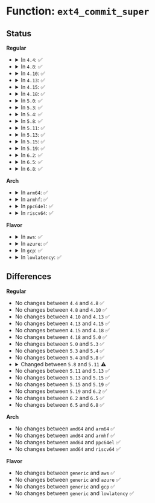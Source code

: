 # Function: <code>ext4_commit_super</code>

## Status
<b>Regular</b>
<ul>
<li>
<details>
<summary>In <code>4.4</code>: ✅</summary>

```c
int ext4_commit_super(struct super_block *sb, int sync);
```

**Collision:** Unique Static

**Inline:** No

**Transformation:** False

**Instances:**

```
In fs/ext4/super.c (ffffffff812b7f50)
Location: fs/ext4/super.c:4315
Inline: False
Direct callers:
  - fs/ext4/super.c:__ext4_error
  - fs/ext4/super.c:__ext4_error_inode
  - fs/ext4/super.c:__ext4_error_file
  - fs/ext4/super.c:__ext4_std_error
  - fs/ext4/super.c:__ext4_abort
  - fs/ext4/super.c:__ext4_abort
  - fs/ext4/super.c:ext4_put_super
  - fs/ext4/super.c:ext4_load_journal
  - fs/ext4/super.c:__ext4_grp_locked_error
  - fs/ext4/super.c:ext4_setup_super
  - fs/ext4/super.c:ext4_remount
  - fs/ext4/super.c:ext4_fill_super
```
**Symbols:**

```
ffffffff812b7f50-ffffffff812b81d5: ext4_commit_super (STB_LOCAL)
```
</details>
</li>
<li>
<details>
<summary>In <code>4.8</code>: ✅</summary>

```c
int ext4_commit_super(struct super_block *sb, int sync);
```

**Collision:** Unique Static

**Inline:** No

**Transformation:** False

**Instances:**

```
In fs/ext4/super.c (ffffffff812e6c50)
Location: fs/ext4/super.c:4477
Inline: False
Direct callers:
  - fs/ext4/super.c:ext4_remount
  - fs/ext4/super.c:ext4_fill_super
  - fs/ext4/super.c:ext4_fill_super
  - fs/ext4/super.c:ext4_setup_super
  - fs/ext4/super.c:ext4_put_super
  - fs/ext4/super.c:__ext4_grp_locked_error
  - fs/ext4/super.c:__ext4_abort
  - fs/ext4/super.c:__ext4_abort
  - fs/ext4/super.c:__ext4_std_error
  - fs/ext4/super.c:__ext4_error_file
  - fs/ext4/super.c:__ext4_error_inode
  - fs/ext4/super.c:__ext4_error
```
**Symbols:**

```
ffffffff812e6c50-ffffffff812e6ee0: ext4_commit_super (STB_LOCAL)
```
</details>
</li>
<li>
<details>
<summary>In <code>4.10</code>: ✅</summary>

```c
int ext4_commit_super(struct super_block *sb, int sync);
```

**Collision:** Unique Static

**Inline:** No

**Transformation:** False

**Instances:**

```
In fs/ext4/super.c (ffffffff812fc800)
Location: fs/ext4/super.c:4602
Inline: False
Direct callers:
  - fs/ext4/super.c:ext4_remount
  - fs/ext4/super.c:ext4_fill_super
  - fs/ext4/super.c:ext4_fill_super
  - fs/ext4/super.c:ext4_setup_super
  - fs/ext4/super.c:ext4_put_super
  - fs/ext4/super.c:__ext4_grp_locked_error
  - fs/ext4/super.c:__ext4_abort
  - fs/ext4/super.c:__ext4_abort
  - fs/ext4/super.c:__ext4_std_error
  - fs/ext4/super.c:__ext4_error_file
  - fs/ext4/super.c:__ext4_error_inode
  - fs/ext4/super.c:__ext4_error
```
**Symbols:**

```
ffffffff812fc800-ffffffff812fcab7: ext4_commit_super (STB_LOCAL)
```
</details>
</li>
<li>
<details>
<summary>In <code>4.13</code>: ✅</summary>

```c
int ext4_commit_super(struct super_block *sb, int sync);
```

**Collision:** Unique Static

**Inline:** No

**Transformation:** False

**Instances:**

```
In fs/ext4/super.c (ffffffff81331450)
Location: fs/ext4/super.c:4710
Inline: False
Direct callers:
  - fs/ext4/super.c:ext4_remount
  - fs/ext4/super.c:ext4_fill_super
  - fs/ext4/super.c:ext4_fill_super
  - fs/ext4/super.c:ext4_setup_super
  - fs/ext4/super.c:ext4_put_super
  - fs/ext4/super.c:__ext4_grp_locked_error
  - fs/ext4/super.c:__ext4_abort
  - fs/ext4/super.c:__ext4_abort
  - fs/ext4/super.c:__ext4_std_error
  - fs/ext4/super.c:__ext4_error_file
  - fs/ext4/super.c:__ext4_error_inode
  - fs/ext4/super.c:__ext4_error
```
**Symbols:**

```
ffffffff81331450-ffffffff8133170c: ext4_commit_super (STB_LOCAL)
```
</details>
</li>
<li>
<details>
<summary>In <code>4.15</code>: ✅</summary>

```c
int ext4_commit_super(struct super_block *sb, int sync);
```

**Collision:** Unique Static

**Inline:** No

**Transformation:** False

**Instances:**

```
In fs/ext4/super.c (ffffffff81355910)
Location: fs/ext4/super.c:4720
Inline: False
Direct callers:
  - fs/ext4/super.c:ext4_remount
  - fs/ext4/super.c:ext4_load_journal
  - fs/ext4/super.c:ext4_fill_super
  - fs/ext4/super.c:ext4_setup_super
  - fs/ext4/super.c:ext4_put_super
  - fs/ext4/super.c:__ext4_grp_locked_error
  - fs/ext4/super.c:__ext4_grp_locked_error
  - fs/ext4/super.c:__ext4_abort
  - fs/ext4/super.c:__ext4_abort
  - fs/ext4/super.c:__ext4_std_error
  - fs/ext4/super.c:__ext4_error_file
  - fs/ext4/super.c:__ext4_error_inode
  - fs/ext4/super.c:__ext4_error
```
**Symbols:**

```
ffffffff81355910-ffffffff81355bbd: ext4_commit_super (STB_LOCAL)
```
</details>
</li>
<li>
<details>
<summary>In <code>4.18</code>: ✅</summary>

```c
int ext4_commit_super(struct super_block *sb, int sync);
```

**Collision:** Unique Static

**Inline:** No

**Transformation:** False

**Instances:**

```
In fs/ext4/super.c (ffffffff81383ce0)
Location: fs/ext4/super.c:4831
Inline: False
Direct callers:
  - fs/ext4/super.c:ext4_remount
  - fs/ext4/super.c:ext4_unfreeze
  - fs/ext4/super.c:ext4_load_journal
  - fs/ext4/super.c:ext4_fill_super
  - fs/ext4/super.c:ext4_setup_super
  - fs/ext4/super.c:ext4_put_super
  - fs/ext4/super.c:__ext4_grp_locked_error
  - fs/ext4/super.c:__ext4_grp_locked_error
  - fs/ext4/super.c:__ext4_abort
  - fs/ext4/super.c:__ext4_abort
  - fs/ext4/super.c:__ext4_std_error
  - fs/ext4/super.c:__ext4_error_file
  - fs/ext4/super.c:__ext4_error_inode
  - fs/ext4/super.c:__ext4_error
```
**Symbols:**

```
ffffffff81383ce0-ffffffff81383f97: ext4_commit_super (STB_LOCAL)
```
</details>
</li>
<li>
<details>
<summary>In <code>5.0</code>: ✅</summary>

```c
int ext4_commit_super(struct super_block *sb, int sync);
```

**Collision:** Unique Static

**Inline:** No

**Transformation:** False

**Instances:**

```
In fs/ext4/super.c (ffffffff8139c7c0)
Location: fs/ext4/super.c:4894
Inline: False
Direct callers:
  - fs/ext4/super.c:ext4_remount
  - fs/ext4/super.c:ext4_unfreeze
  - fs/ext4/super.c:ext4_load_journal
  - fs/ext4/super.c:ext4_fill_super
  - fs/ext4/super.c:ext4_setup_super
  - fs/ext4/super.c:ext4_put_super
  - fs/ext4/super.c:__ext4_grp_locked_error
  - fs/ext4/super.c:__ext4_grp_locked_error
  - fs/ext4/super.c:__ext4_abort
  - fs/ext4/super.c:__ext4_abort
  - fs/ext4/super.c:__ext4_std_error
  - fs/ext4/super.c:__ext4_error_file
  - fs/ext4/super.c:__ext4_error_inode
  - fs/ext4/super.c:__ext4_error
```
**Symbols:**

```
ffffffff8139c7c0-ffffffff8139ca7a: ext4_commit_super (STB_LOCAL)
```
</details>
</li>
<li>
<details>
<summary>In <code>5.3</code>: ✅</summary>

```c
int ext4_commit_super(struct super_block *sb, int sync);
```

**Collision:** Unique Static

**Inline:** No

**Transformation:** False

**Instances:**

```
In fs/ext4/super.c (ffffffff813c6a20)
Location: fs/ext4/super.c:4984
Inline: False
Direct callers:
  - fs/ext4/super.c:ext4_remount
  - fs/ext4/super.c:ext4_unfreeze
  - fs/ext4/super.c:ext4_load_journal
  - fs/ext4/super.c:ext4_fill_super
  - fs/ext4/super.c:ext4_setup_super
  - fs/ext4/super.c:ext4_put_super
  - fs/ext4/super.c:__ext4_grp_locked_error
  - fs/ext4/super.c:__ext4_grp_locked_error
  - fs/ext4/super.c:__ext4_abort
  - fs/ext4/super.c:__ext4_abort
  - fs/ext4/super.c:__ext4_std_error
  - fs/ext4/super.c:__ext4_error_file
  - fs/ext4/super.c:__ext4_error_inode
  - fs/ext4/super.c:__ext4_error
```
**Symbols:**

```
ffffffff813c6a20-ffffffff813c6ce1: ext4_commit_super (STB_LOCAL)
```
</details>
</li>
<li>
<details>
<summary>In <code>5.4</code>: ✅</summary>

```c
int ext4_commit_super(struct super_block *sb, int sync);
```

**Collision:** Unique Static

**Inline:** No

**Transformation:** False

**Instances:**

```
In fs/ext4/super.c (ffffffff813dfde0)
Location: fs/ext4/super.c:5015
Inline: False
Direct callers:
  - fs/ext4/super.c:ext4_remount
  - fs/ext4/super.c:ext4_unfreeze
  - fs/ext4/super.c:ext4_load_journal
  - fs/ext4/super.c:ext4_fill_super
  - fs/ext4/super.c:ext4_setup_super
  - fs/ext4/super.c:ext4_put_super
  - fs/ext4/super.c:__ext4_grp_locked_error
  - fs/ext4/super.c:__ext4_grp_locked_error
  - fs/ext4/super.c:__ext4_abort
  - fs/ext4/super.c:__ext4_abort
  - fs/ext4/super.c:__ext4_std_error
  - fs/ext4/super.c:__ext4_error_file
  - fs/ext4/super.c:__ext4_error_inode
  - fs/ext4/super.c:__ext4_error
```
**Symbols:**

```
ffffffff813dfde0-ffffffff813e00a1: ext4_commit_super (STB_LOCAL)
```
</details>
</li>
<li>
<details>
<summary>In <code>5.8</code>: ✅</summary>

```c
int ext4_commit_super(struct super_block *sb, int sync);
```

**Collision:** Unique Static

**Inline:** No

**Transformation:** False

**Instances:**

```
In fs/ext4/super.c (ffffffff8142c6a0)
Location: fs/ext4/super.c:5199
Inline: False
Direct callers:
  - fs/ext4/super.c:ext4_remount
  - fs/ext4/super.c:ext4_unfreeze
  - fs/ext4/super.c:ext4_clear_journal_err
  - fs/ext4/super.c:ext4_load_journal
  - fs/ext4/super.c:ext4_fill_super
  - fs/ext4/super.c:ext4_setup_super
  - fs/ext4/super.c:ext4_put_super
  - fs/ext4/super.c:__ext4_grp_locked_error
  - fs/ext4/super.c:__ext4_grp_locked_error
  - fs/ext4/super.c:__ext4_abort
  - fs/ext4/super.c:__ext4_std_error
  - fs/ext4/super.c:__ext4_error_file
  - fs/ext4/super.c:__ext4_error_inode
  - fs/ext4/super.c:__ext4_error
```
**Symbols:**

```
ffffffff8142c6a0-ffffffff8142c95d: ext4_commit_super (STB_LOCAL)
```
</details>
</li>
<li>
<details>
<summary>In <code>5.11</code>: ✅</summary>

```c
int ext4_commit_super(struct super_block *sb);
```

**Collision:** Unique Static

**Inline:** No

**Transformation:** False

**Instances:**

```
In fs/ext4/super.c (ffffffff814454d0)
Location: fs/ext4/super.c:5559
Inline: False
Direct callers:
  - fs/ext4/super.c:ext4_remount
  - fs/ext4/super.c:ext4_unfreeze
  - fs/ext4/super.c:ext4_clear_journal_err
  - fs/ext4/super.c:ext4_load_journal
  - fs/ext4/super.c:ext4_fill_super
  - fs/ext4/super.c:ext4_setup_super
  - fs/ext4/super.c:ext4_put_super
  - fs/ext4/super.c:flush_stashed_error_work
  - fs/ext4/super.c:ext4_handle_error
```
**Symbols:**

```
ffffffff814454d0-ffffffff814455f5: ext4_commit_super (STB_LOCAL)
```
</details>
</li>
<li>
<details>
<summary>In <code>5.13</code>: ✅</summary>

```c
int ext4_commit_super(struct super_block *sb);
```

**Collision:** Unique Static

**Inline:** No

**Transformation:** False

**Instances:**

```
In fs/ext4/super.c (ffffffff8144adf0)
Location: fs/ext4/super.c:5605
Inline: False
Direct callers:
  - fs/ext4/super.c:ext4_remount
  - fs/ext4/super.c:ext4_unfreeze
  - fs/ext4/super.c:ext4_clear_journal_err
  - fs/ext4/super.c:ext4_load_journal
  - fs/ext4/super.c:ext4_fill_super
  - fs/ext4/super.c:ext4_setup_super
  - fs/ext4/super.c:ext4_put_super
  - fs/ext4/super.c:flush_stashed_error_work
  - fs/ext4/super.c:ext4_handle_error
```
**Symbols:**

```
ffffffff8144adf0-ffffffff8144af2d: ext4_commit_super (STB_LOCAL)
```
</details>
</li>
<li>
<details>
<summary>In <code>5.15</code>: ✅</summary>

```c
int ext4_commit_super(struct super_block *sb);
```

**Collision:** Unique Static

**Inline:** No

**Transformation:** False

**Instances:**

```
In fs/ext4/super.c (ffffffff8149ed00)
Location: fs/ext4/super.c:5460
Inline: False
Direct callers:
  - fs/ext4/super.c:ext4_remount
  - fs/ext4/super.c:ext4_unfreeze
  - fs/ext4/super.c:ext4_clear_journal_err
  - fs/ext4/super.c:ext4_load_journal
  - fs/ext4/super.c:ext4_fill_super
  - fs/ext4/super.c:ext4_setup_super
  - fs/ext4/super.c:ext4_put_super
  - fs/ext4/super.c:flush_stashed_error_work
  - fs/ext4/super.c:ext4_handle_error
```
**Symbols:**

```
ffffffff8149ed00-ffffffff8149ee44: ext4_commit_super (STB_LOCAL)
```
</details>
</li>
<li>
<details>
<summary>In <code>5.19</code>: ✅</summary>

```c
int ext4_commit_super(struct super_block *sb);
```

**Collision:** Unique Static

**Inline:** No

**Transformation:** False

**Instances:**

```
In fs/ext4/super.c (ffffffff81525490)
Location: fs/ext4/super.c:5906
Inline: False
Direct callers:
  - fs/ext4/super.c:__ext4_remount
  - fs/ext4/super.c:ext4_unfreeze
  - fs/ext4/super.c:ext4_clear_journal_err
  - fs/ext4/super.c:ext4_load_journal
  - fs/ext4/super.c:ext4_setup_super
  - fs/ext4/super.c:ext4_put_super
  - fs/ext4/super.c:flush_stashed_error_work
  - fs/ext4/super.c:ext4_handle_error
```
**Symbols:**

```
ffffffff81525490-ffffffff815255d3: ext4_commit_super (STB_LOCAL)
```
</details>
</li>
<li>
<details>
<summary>In <code>6.2</code>: ✅</summary>

```c
int ext4_commit_super(struct super_block *sb);
```

**Collision:** Unique Static

**Inline:** No

**Transformation:** False

**Instances:**

```
In fs/ext4/super.c (ffffffff815c2af0)
Location: fs/ext4/super.c:6058
Inline: False
Direct callers:
  - fs/ext4/super.c:__ext4_remount
  - fs/ext4/super.c:ext4_unfreeze
  - fs/ext4/super.c:ext4_clear_journal_err
  - fs/ext4/super.c:ext4_load_journal
  - fs/ext4/super.c:ext4_setup_super
  - fs/ext4/super.c:ext4_put_super
  - fs/ext4/super.c:flush_stashed_error_work
  - fs/ext4/super.c:ext4_handle_error
```
**Symbols:**

```
ffffffff815c2af0-ffffffff815c2c3a: ext4_commit_super (STB_LOCAL)
```
</details>
</li>
<li>
<details>
<summary>In <code>6.5</code>: ✅</summary>

```c
int ext4_commit_super(struct super_block *sb);
```

**Collision:** Unique Static

**Inline:** No

**Transformation:** False

**Instances:**

```
In fs/ext4/super.c (ffffffff815fa250)
Location: fs/ext4/super.c:6145
Inline: False
Direct callers:
  - fs/ext4/super.c:__ext4_remount
  - fs/ext4/super.c:__ext4_remount
  - fs/ext4/super.c:ext4_unfreeze
  - fs/ext4/super.c:ext4_clear_journal_err
  - fs/ext4/super.c:ext4_load_journal
  - fs/ext4/super.c:ext4_load_journal
  - fs/ext4/super.c:ext4_load_journal
  - fs/ext4/super.c:ext4_setup_super
  - fs/ext4/super.c:ext4_put_super
  - fs/ext4/super.c:flush_stashed_error_work
  - fs/ext4/super.c:ext4_handle_error
```
**Symbols:**

```
ffffffff815fa250-ffffffff815fa39a: ext4_commit_super (STB_LOCAL)
```
</details>
</li>
<li>
<details>
<summary>In <code>6.8</code>: ✅</summary>

```c
int ext4_commit_super(struct super_block *sb);
```

**Collision:** Unique Static

**Inline:** No

**Transformation:** False

**Instances:**

```
In fs/ext4/super.c (ffffffff81632e50)
Location: fs/ext4/super.c:6173
Inline: False
Direct callers:
  - fs/ext4/super.c:__ext4_remount
  - fs/ext4/super.c:__ext4_remount
  - fs/ext4/super.c:ext4_unfreeze
  - fs/ext4/super.c:ext4_unfreeze
  - fs/ext4/super.c:ext4_freeze
  - fs/ext4/super.c:ext4_freeze
  - fs/ext4/super.c:ext4_freeze
  - fs/ext4/super.c:ext4_clear_journal_err
  - fs/ext4/super.c:ext4_load_journal
  - fs/ext4/super.c:ext4_load_journal
  - fs/ext4/super.c:ext4_load_journal
  - fs/ext4/super.c:ext4_setup_super
  - fs/ext4/super.c:ext4_put_super
  - fs/ext4/super.c:update_super_work
  - fs/ext4/super.c:ext4_handle_error
```
**Symbols:**

```
ffffffff81632e50-ffffffff81632f9a: ext4_commit_super (STB_LOCAL)
```
</details>
</li>
</ul>
<b>Arch</b>
<ul>
<li>
<details>
<summary>In <code>arm64</code>: ✅</summary>

```c
int ext4_commit_super(struct super_block *sb, int sync);
```

**Collision:** Unique Static

**Inline:** No

**Transformation:** False

**Instances:**

```
In fs/ext4/super.c (ffff8000104b8e30)
Location: fs/ext4/super.c:5015
Inline: False
Direct callers:
  - fs/ext4/super.c:ext4_remount
  - fs/ext4/super.c:ext4_unfreeze
  - fs/ext4/super.c:ext4_load_journal
  - fs/ext4/super.c:ext4_fill_super
  - fs/ext4/super.c:ext4_setup_super
  - fs/ext4/super.c:ext4_put_super
  - fs/ext4/super.c:__ext4_grp_locked_error
  - fs/ext4/super.c:__ext4_grp_locked_error
  - fs/ext4/super.c:__ext4_abort
  - fs/ext4/super.c:__ext4_abort
  - fs/ext4/super.c:__ext4_std_error
  - fs/ext4/super.c:__ext4_error_file
  - fs/ext4/super.c:__ext4_error_inode
  - fs/ext4/super.c:__ext4_error
```
**Symbols:**

```
ffff8000104b8e30-ffff8000104b9184: ext4_commit_super (STB_LOCAL)
```
</details>
</li>
<li>
<details>
<summary>In <code>armhf</code>: ✅</summary>

```c
int ext4_commit_super(struct super_block *sb, int sync);
```

**Collision:** Unique Static

**Inline:** No

**Transformation:** False

**Instances:**

```
In fs/ext4/super.c (c067c46c)
Location: fs/ext4/super.c:5015
Inline: False
Direct callers:
  - fs/ext4/super.c:ext4_remount
  - fs/ext4/super.c:ext4_unfreeze
  - fs/ext4/super.c:ext4_clear_journal_err
  - fs/ext4/super.c:ext4_load_journal
  - fs/ext4/super.c:ext4_fill_super
  - fs/ext4/super.c:ext4_setup_super
  - fs/ext4/super.c:ext4_put_super
  - fs/ext4/super.c:__ext4_grp_locked_error
  - fs/ext4/super.c:__ext4_grp_locked_error
  - fs/ext4/super.c:__ext4_abort
  - fs/ext4/super.c:__ext4_abort
  - fs/ext4/super.c:__ext4_std_error
  - fs/ext4/super.c:__ext4_error_file
  - fs/ext4/super.c:__ext4_error_inode
  - fs/ext4/super.c:__ext4_error
```
**Symbols:**

```
c067c46c-c067c7e0: ext4_commit_super (STB_LOCAL)
```
</details>
</li>
<li>
<details>
<summary>In <code>ppc64el</code>: ✅</summary>

```c
int ext4_commit_super(struct super_block *sb, int sync);
```

**Collision:** Unique Static

**Inline:** No

**Transformation:** False

**Instances:**

```
In fs/ext4/super.c (c0000000005edf00)
Location: fs/ext4/super.c:5015
Inline: False
Direct callers:
  - fs/ext4/super.c:ext4_remount
  - fs/ext4/super.c:ext4_unfreeze
  - fs/ext4/super.c:ext4_fill_super
  - fs/ext4/super.c:ext4_fill_super
  - fs/ext4/super.c:ext4_setup_super
  - fs/ext4/super.c:ext4_put_super
  - fs/ext4/super.c:ext4_put_super
  - fs/ext4/super.c:__ext4_grp_locked_error
  - fs/ext4/super.c:__ext4_grp_locked_error
  - fs/ext4/super.c:__ext4_abort
  - fs/ext4/super.c:__ext4_abort
  - fs/ext4/super.c:__ext4_std_error
  - fs/ext4/super.c:__ext4_error_file
  - fs/ext4/super.c:__ext4_error_inode
  - fs/ext4/super.c:__ext4_error
```
**Symbols:**

```
c0000000005edf00-c0000000005ee320: ext4_commit_super (STB_LOCAL)
```
</details>
</li>
<li>
<details>
<summary>In <code>riscv64</code>: ✅</summary>

```c
int ext4_commit_super(struct super_block *sb, int sync);
```

**Collision:** Unique Static

**Inline:** No

**Transformation:** False

**Instances:**

```
In fs/ext4/super.c (ffffffe000335774)
Location: fs/ext4/super.c:5015
Inline: False
Direct callers:
  - fs/ext4/super.c:ext4_remount
  - fs/ext4/super.c:ext4_unfreeze
  - fs/ext4/super.c:ext4_fill_super
  - fs/ext4/super.c:ext4_fill_super
  - fs/ext4/super.c:ext4_setup_super
  - fs/ext4/super.c:ext4_put_super
  - fs/ext4/super.c:ext4_put_super
  - fs/ext4/super.c:__ext4_grp_locked_error
  - fs/ext4/super.c:__ext4_grp_locked_error
  - fs/ext4/super.c:__ext4_abort
  - fs/ext4/super.c:__ext4_abort
  - fs/ext4/super.c:__ext4_std_error
  - fs/ext4/super.c:__ext4_error_file
  - fs/ext4/super.c:__ext4_error_inode
  - fs/ext4/super.c:__ext4_error
```
**Symbols:**

```
ffffffe000335774-ffffffe000335a00: ext4_commit_super (STB_LOCAL)
```
</details>
</li>
</ul>
<b>Flavor</b>
<ul>
<li>
<details>
<summary>In <code>aws</code>: ✅</summary>

```c
int ext4_commit_super(struct super_block *sb, int sync);
```

**Collision:** Unique Static

**Inline:** No

**Transformation:** False

**Instances:**

```
In fs/ext4/super.c (ffffffff813d83c0)
Location: fs/ext4/super.c:5015
Inline: False
Direct callers:
  - fs/ext4/super.c:ext4_remount
  - fs/ext4/super.c:ext4_unfreeze
  - fs/ext4/super.c:ext4_load_journal
  - fs/ext4/super.c:ext4_fill_super
  - fs/ext4/super.c:ext4_setup_super
  - fs/ext4/super.c:ext4_put_super
  - fs/ext4/super.c:__ext4_grp_locked_error
  - fs/ext4/super.c:__ext4_grp_locked_error
  - fs/ext4/super.c:__ext4_abort
  - fs/ext4/super.c:__ext4_abort
  - fs/ext4/super.c:__ext4_std_error
  - fs/ext4/super.c:__ext4_error_file
  - fs/ext4/super.c:__ext4_error_inode
  - fs/ext4/super.c:__ext4_error
```
**Symbols:**

```
ffffffff813d83c0-ffffffff813d8681: ext4_commit_super (STB_LOCAL)
```
</details>
</li>
<li>
<details>
<summary>In <code>azure</code>: ✅</summary>

```c
int ext4_commit_super(struct super_block *sb, int sync);
```

**Collision:** Unique Static

**Inline:** No

**Transformation:** False

**Instances:**

```
In fs/ext4/super.c (ffffffff813c8e40)
Location: fs/ext4/super.c:5015
Inline: False
Direct callers:
  - fs/ext4/super.c:ext4_remount
  - fs/ext4/super.c:ext4_unfreeze
  - fs/ext4/super.c:ext4_load_journal
  - fs/ext4/super.c:ext4_fill_super
  - fs/ext4/super.c:ext4_setup_super
  - fs/ext4/super.c:ext4_put_super
  - fs/ext4/super.c:__ext4_grp_locked_error
  - fs/ext4/super.c:__ext4_grp_locked_error
  - fs/ext4/super.c:__ext4_abort
  - fs/ext4/super.c:__ext4_abort
  - fs/ext4/super.c:__ext4_std_error
  - fs/ext4/super.c:__ext4_error_file
  - fs/ext4/super.c:__ext4_error_inode
  - fs/ext4/super.c:__ext4_error
```
**Symbols:**

```
ffffffff813c8e40-ffffffff813c9101: ext4_commit_super (STB_LOCAL)
```
</details>
</li>
<li>
<details>
<summary>In <code>gcp</code>: ✅</summary>

```c
int ext4_commit_super(struct super_block *sb, int sync);
```

**Collision:** Unique Static

**Inline:** No

**Transformation:** False

**Instances:**

```
In fs/ext4/super.c (ffffffff813d5850)
Location: fs/ext4/super.c:5015
Inline: False
Direct callers:
  - fs/ext4/super.c:ext4_remount
  - fs/ext4/super.c:ext4_unfreeze
  - fs/ext4/super.c:ext4_load_journal
  - fs/ext4/super.c:ext4_fill_super
  - fs/ext4/super.c:ext4_setup_super
  - fs/ext4/super.c:ext4_put_super
  - fs/ext4/super.c:__ext4_grp_locked_error
  - fs/ext4/super.c:__ext4_grp_locked_error
  - fs/ext4/super.c:__ext4_abort
  - fs/ext4/super.c:__ext4_abort
  - fs/ext4/super.c:__ext4_std_error
  - fs/ext4/super.c:__ext4_error_file
  - fs/ext4/super.c:__ext4_error_inode
  - fs/ext4/super.c:__ext4_error
```
**Symbols:**

```
ffffffff813d5850-ffffffff813d5b11: ext4_commit_super (STB_LOCAL)
```
</details>
</li>
<li>
<details>
<summary>In <code>lowlatency</code>: ✅</summary>

```c
int ext4_commit_super(struct super_block *sb, int sync);
```

**Collision:** Unique Static

**Inline:** No

**Transformation:** False

**Instances:**

```
In fs/ext4/super.c (ffffffff813eaad0)
Location: fs/ext4/super.c:5015
Inline: False
Direct callers:
  - fs/ext4/super.c:ext4_remount
  - fs/ext4/super.c:ext4_unfreeze
  - fs/ext4/super.c:ext4_load_journal
  - fs/ext4/super.c:ext4_fill_super
  - fs/ext4/super.c:ext4_setup_super
  - fs/ext4/super.c:ext4_put_super
  - fs/ext4/super.c:__ext4_grp_locked_error
  - fs/ext4/super.c:__ext4_grp_locked_error
  - fs/ext4/super.c:__ext4_abort
  - fs/ext4/super.c:__ext4_abort
  - fs/ext4/super.c:__ext4_std_error
  - fs/ext4/super.c:__ext4_error_file
  - fs/ext4/super.c:__ext4_error_inode
  - fs/ext4/super.c:__ext4_error
```
**Symbols:**

```
ffffffff813eaad0-ffffffff813ead8c: ext4_commit_super (STB_LOCAL)
```
</details>
</li>
</ul>

## Differences
<b>Regular</b>
<ul>
<li>
No changes between <code>4.4</code> and <code>4.8</code> ✅
</li>
<li>
No changes between <code>4.8</code> and <code>4.10</code> ✅
</li>
<li>
No changes between <code>4.10</code> and <code>4.13</code> ✅
</li>
<li>
No changes between <code>4.13</code> and <code>4.15</code> ✅
</li>
<li>
No changes between <code>4.15</code> and <code>4.18</code> ✅
</li>
<li>
No changes between <code>4.18</code> and <code>5.0</code> ✅
</li>
<li>
No changes between <code>5.0</code> and <code>5.3</code> ✅
</li>
<li>
No changes between <code>5.3</code> and <code>5.4</code> ✅
</li>
<li>
No changes between <code>5.4</code> and <code>5.8</code> ✅
</li>
<li>
<details>
<summary>Changed between <code>5.8</code> and <code>5.11</code> ⚠️</summary>
<ul>
<li>
<b>Param removed. </b>
<code>int sync</code>
</li>
</ul>
</details>
</li>
<li>
No changes between <code>5.11</code> and <code>5.13</code> ✅
</li>
<li>
No changes between <code>5.13</code> and <code>5.15</code> ✅
</li>
<li>
No changes between <code>5.15</code> and <code>5.19</code> ✅
</li>
<li>
No changes between <code>5.19</code> and <code>6.2</code> ✅
</li>
<li>
No changes between <code>6.2</code> and <code>6.5</code> ✅
</li>
<li>
No changes between <code>6.5</code> and <code>6.8</code> ✅
</li>
</ul>
<b>Arch</b>
<ul>
<li>
No changes between <code>amd64</code> and <code>arm64</code> ✅
</li>
<li>
No changes between <code>amd64</code> and <code>armhf</code> ✅
</li>
<li>
No changes between <code>amd64</code> and <code>ppc64el</code> ✅
</li>
<li>
No changes between <code>amd64</code> and <code>riscv64</code> ✅
</li>
</ul>
<b>Flavor</b>
<ul>
<li>
No changes between <code>generic</code> and <code>aws</code> ✅
</li>
<li>
No changes between <code>generic</code> and <code>azure</code> ✅
</li>
<li>
No changes between <code>generic</code> and <code>gcp</code> ✅
</li>
<li>
No changes between <code>generic</code> and <code>lowlatency</code> ✅
</li>
</ul>
